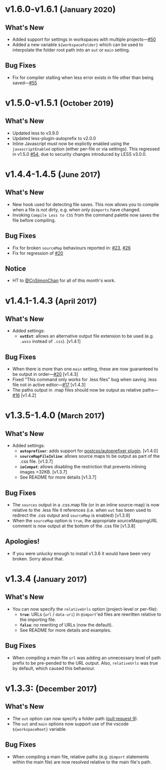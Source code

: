 
**v1.6.0-v1.6.1** (<small>January 2020</small>)
=============================================

## What's New
 - Added support for settings in workspaces with multiple projects&mdash;[#50](https://github.com/mrcrowl/vscode-easy-less/issues/50)
 - Added a new variable `${workspaceFolder}` which can be used to interpolate the folder root path into an `out` or `main` setting.

## Bug Fixes
 - Fix for compiler stalling when less error exists in file other than being saved&mdash;[#55](https://github.com/mrcrowl/vscode-easy-less/issues/55)

**v1.5.0-v1.5.1** (<small>October 2019</small>)
=============================================

## What's New
 - Updated less to v3.9.0
 - Updated less-plugin-autoprefix to v2.0.0
 - Inline Javascript must now be explictly enabled using the `javascriptEnabled` option (either per-file or via settings).  This regressed in v1.5.0 [#54](https://github.com/mrcrowl/vscode-easy-less/issues/54), due to security changes introduced by LESS v3.0.0.

**v1.4.4-1.4.5** (<small>June 2017</small>)
=============================================

## What's New
 - New hook used for detecting file saves.  This now allows you to compile when a file is not dirty, e.g. when only `@imports` have changed.
 - Invoking `Compile Less to CSS` from the command palette now saves the file before compiling.

## Bug Fixes
 - Fix for broken `sourceMap` behaviours reported in: [#23](https://github.com/mrcrowl/vscode-easy-less/issues/23), [#26](https://github.com/mrcrowl/vscode-easy-less/issues/26)
 - Fix for regression of [#20](https://github.com/mrcrowl/vscode-easy-less/issues/20)

## Notice
 - HT to [@CnSimonChan](https://github.com/CnSimonChan) for all of this month's work. 

**v1.4.1-1.4.3** (<small>April 2017</small>)
=============================================

## What's New
 - Added settings:
   - **`outExt`**: allows an alternative output file extension to be used (e.g. `.wxss` instead of `.css`).  [v1.4.1]

## Bug Fixes
 - When there is more than one `main` setting, these are now guaranteed to be output in order&mdash;[#20](https://github.com/mrcrowl/vscode-easy-less/issues/20) [v1.4.3]
 - Fixed "This command only works for .less files" bug when saving .less file not in active editor&mdash;[#17](https://github.com/mrcrowl/vscode-easy-less/issues/17) [v1.4.3]
 - The paths output in .map files should now be output as relative paths&mdash;[#16](https://github.com/mrcrowl/vscode-easy-less/issues/16) [v1.4.2]

**v1.3.5-1.4.0** (<small>March 2017</small>)
=============================================

## What's New
 - Added settings:
   - **`autoprefixer`**: adds support for [postcss/autoprefixer plugin](https://github.com/postcss/autoprefixer).  [v1.4.0]
   - **`sourceMapFileInline`**: allows source maps to be output as part of the .css file.  [v1.3.7]
   - **`ieCompat`**: allows disabling the restriction that prevents inlining images >32KB.  [v1.3.7]
   - See README for more details [v1.3.7]

## Bug Fixes
   - The `sources` output in a .css.map file (or in an inline source-map) is now relative to the .less file it references (i.e. when `out` has been used to redirect the .css output and `sourceMap` is enabled) [v1.3.9]
   - When the `sourceMap` option is `true`, the appropriate sourceMappingURL comment is now output
     at the bottom of the .css file [v1.3.8]

## Apologies!
 - If you were unlucky enough to install v1.3.6 it would have been very broken. Sorry about that.

**v1.3.4** (<small>January 2017</small>)
=============================================

## What's New
 - You can now specify the `relativeUrls` option (project-level or per-file):
   - **`true`**: URLs (`url` / `data-uri`) in `@import`'ed files are rewritten relative to the importing file.
   - **`false`**: no rewriting of URLs  (now the default).
   - See README for more details and examples.

## Bug Fixes
   - When compiling a main file `url` was adding an unnecessary level of path prefix to be pre-pended to the URL output. Also, `relativeUrls` was true by default, which caused this behaviour.

**v1.3.3:** (<small>December 2017</small>)
=============================================

## What's New
 - The `out` option can now specify a folder path ([pull request 9](https://github.com/mrcrowl/vscode-easy-less/pull/9)).
 - The `out` and `main` options now support use of the vscode `${workspaceRoot}` variable.

## Bug Fixes
 - When compiling a main file, relative paths (e.g. `@import` statements within the main file) are now resolved relative to the main file's path.